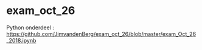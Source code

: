 # exam_oct_26

Python onderdeel : https://github.com/JimvandenBerg/exam_oct_26/blob/master/exam_Oct_26_2018.ipynb
